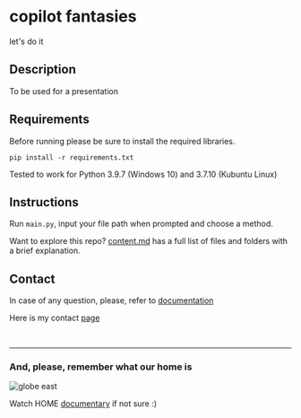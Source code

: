 # copilot fantasies
let's do it

## Description
To be used for a presentation

## Requirements
Before running please be sure to install the required libraries.
```
pip install -r requirements.txt
```
Tested to work for Python 3.9.7 (Windows 10) and 3.7.10 (Kubuntu Linux)

## Instructions
Run `main.py`, input your file path when prompted and choose a method.

Want to explore this repo? [content.md](content.md) has a full list of files and folders with a brief explanation.

## Contact
In case of any question, please, refer to [documentation](https://github.com/github/copilot-docs)

Here is my contact [page](https://nicesoul.me/contact)

<br>

---
### And, please, remember what our home is
![globe east](https://avatars.githubusercontent.com/u/51438619?v=4)

Watch HOME [documentary](https://www.youtube.com/user/homeproject/videos) if not sure :)
